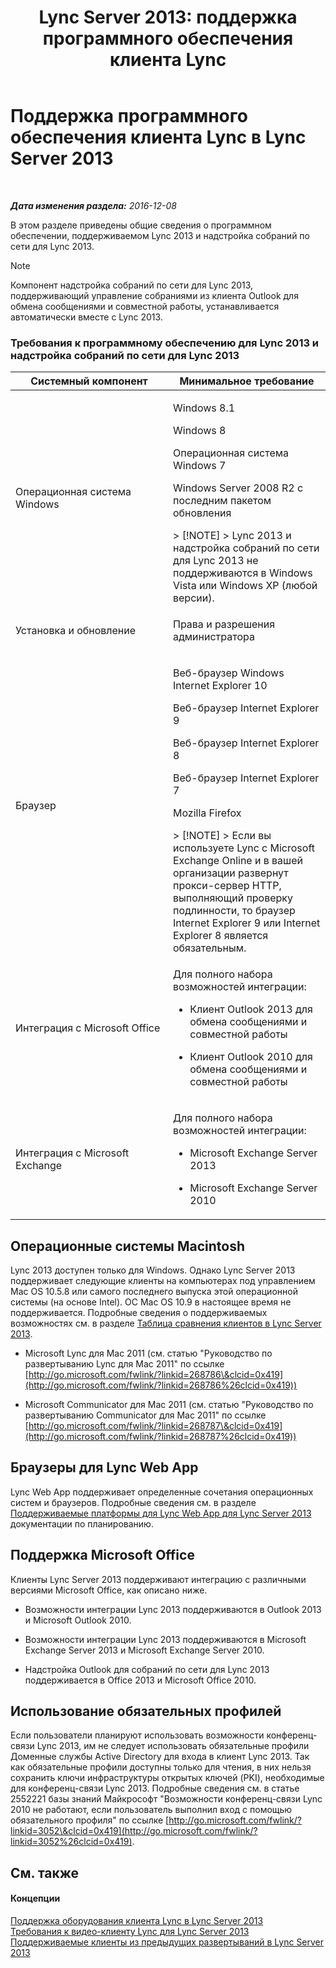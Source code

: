 ﻿---
title: 'Lync Server 2013: поддержка программного обеспечения клиента Lync'
TOCTitle: Поддержка программного обеспечения клиента Lync
ms:assetid: a6851e38-ba9a-4f19-9aa7-d8accf4d62b3
ms:mtpsurl: https://technet.microsoft.com/ru-ru/library/Gg412781(v=OCS.15)
ms:contentKeyID: 49310765
ms.date: 12/10/2016
mtps_version: v=OCS.15
ms.translationtype: HT
---

# Поддержка программного обеспечения клиента Lync в Lync Server 2013

 

_**Дата изменения раздела:** 2016-12-08_

В этом разделе приведены общие сведения о программном обеспечении, поддерживаемом Lync 2013 и надстройка собраний по сети для Lync 2013.

> [!NOTE]  
> Компонент надстройка собраний по сети для Lync 2013, поддерживающий управление собраниями из клиента Outlook для обмена сообщениями и совместной работы, устанавливается автоматически вместе с Lync 2013.

### Требования к программному обеспечению для Lync 2013 и надстройка собраний по сети для Lync 2013

<table>
<colgroup>
<col style="width: 50%" />
<col style="width: 50%" />
</colgroup>
<thead>
<tr class="header">
<th>Системный компонент</th>
<th>Минимальное требование</th>
</tr>
</thead>
<tbody>
<tr class="odd">
<td><p>Операционная система Windows</p></td>
<td><p>Windows 8.1</p>
<p>Windows 8</p>
<p>Операционная система Windows 7</p>
<p>Windows Server 2008 R2 с последним пакетом обновления</p>
<div class="alert">
> [!NOTE]  
> Lync 2013 и надстройка собраний по сети для Lync 2013 не поддерживаются в Windows Vista или Windows XP (любой версии).
</div></td>
</tr>
<tr class="even">
<td><p>Установка и обновление</p></td>
<td><p>Права и разрешения администратора</p></td>
</tr>
<tr class="odd">
<td><p>Браузер</p></td>
<td><p>Веб-браузер Windows Internet Explorer 10</p>
<p>Веб-браузер Internet Explorer 9</p>
<p>Веб-браузер Internet Explorer 8</p>
<p>Веб-браузер Internet Explorer 7</p>
<p>Mozilla Firefox</p>
<div class="alert">
> [!NOTE]  
> Если вы используете Lync с Microsoft Exchange Online и в вашей организации развернут прокси-сервер HTTP, выполняющий проверку подлинности, то браузер Internet Explorer 9 или Internet Explorer 8 является обязательным.
</div></td>
</tr>
<tr class="even">
<td><p>Интеграция с Microsoft Office</p></td>
<td><p>Для полного набора возможностей интеграции:</p><ul><li><p>Клиент Outlook 2013 для обмена сообщениями и совместной работы</p></li><li><p>Клиент Outlook 2010 для обмена сообщениями и совместной работы</p></li></ul></td>
</tr>
<tr class="odd">
<td><p>Интеграция с Microsoft Exchange</p></td>
<td><p>Для полного набора возможностей интеграции:</p><ul><li><p>Microsoft Exchange Server 2013</p></li><li><p>Microsoft Exchange Server 2010</p></li></ul></td>
</tr>
</tbody>
</table>


## Операционные системы Macintosh

Lync 2013 доступен только для Windows. Однако Lync Server 2013 поддерживает следующие клиенты на компьютерах под управлением Mac OS 10.5.8 или самого последнего выпуска этой операционной системы (на основе Intel). ОС Mac OS 10.9 в настоящее время не поддерживается. Подробные сведения о поддерживаемых возможностях см. в разделе [Таблица сравнения клиентов в Lync Server 2013](lync-server-2013-desktop-client-comparison-tables.md).

  - Microsoft Lync для Mac 2011 (см. статью "Руководство по развертыванию Lync для Mac 2011" по ссылке [http://go.microsoft.com/fwlink/?linkid=268786\&clcid=0x419](http://go.microsoft.com/fwlink/?linkid=268786%26clcid=0x419))

  - Microsoft Communicator для Mac 2011 (см. статью "Руководство по развертыванию Communicator для Mac 2011" по ссылке [http://go.microsoft.com/fwlink/?linkid=268787\&clcid=0x419](http://go.microsoft.com/fwlink/?linkid=268787%26clcid=0x419))

## Браузеры для Lync Web App

Lync Web App поддерживает определенные сочетания операционных систем и браузеров. Подробные сведения см. в разделе [Поддерживаемые платформы для Lync Web App для Lync Server 2013](lync-server-2013-lync-web-app-supported-platforms.md) документации по планированию.

## Поддержка Microsoft Office

Клиенты Lync Server 2013 поддерживают интеграцию с различными версиями Microsoft Office, как описано ниже.

  - Возможности интеграции Lync 2013 поддерживаются в Outlook 2013 и Microsoft Outlook 2010.

  - Возможности интеграции Lync 2013 поддерживаются в Microsoft Exchange Server 2013 и Microsoft Exchange Server 2010.

  - Надстройка Outlook для собраний по сети для Lync 2013 поддерживается в Office 2013 и Microsoft Office 2010.

## Использование обязательных профилей

Если пользователи планируют использовать возможности конференц-связи Lync 2013, им не следует использовать обязательные профили Доменные службы Active Directory для входа в клиент Lync 2013. Так как обязательные профили доступны только для чтения, в них нельзя сохранить ключи инфраструктуры открытых ключей (PKI), необходимые для конференц-связи Lync 2013. Подробные сведения см. в статье 2552221 базы знаний Майкрософт "Возможности конференц-связи Lync 2010 не работают, если пользователь выполнил вход с помощью обязательного профиля" по ссылке [http://go.microsoft.com/fwlink/?linkid=3052\&clcid=0x419](http://go.microsoft.com/fwlink/?linkid=3052%26clcid=0x419).

## См. также

#### Концепции

[Поддержка оборудования клиента Lync в Lync Server 2013](lync-server-2013-lync-client-hardware-support.md)  
[Требования к видео-клиенту Lync для Lync Server 2013](lync-server-2013-lync-client-video-requirements.md)  
[Поддерживаемые клиенты из предыдущих развертываний в Lync Server 2013](lync-server-2013-supported-clients-from-previous-deployments.md)

